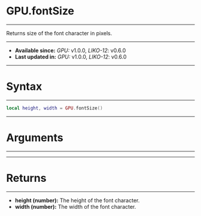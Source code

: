 # GPU.fontSize
---

Returns size of the font character in pixels.

---

* **Available since:** _GPU:_ v1.0.0, _LIKO-12_: v0.6.0
* **Last updated in:** _GPU:_ v1.0.0, _LIKO-12_: v0.6.0

---
# Syntax
---

```lua
local height, width = GPU.fontSize()
```

---
# Arguments
---



---
# Returns
---

* **height (number):** The height of the font character.
* **width (number):** The width of the font character.

